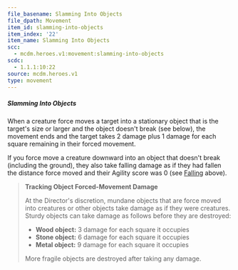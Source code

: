 ```yaml
---
file_basename: Slamming Into Objects
file_dpath: Movement
item_id: slamming-into-objects
item_index: '22'
item_name: Slamming Into Objects
scc:
  - mcdm.heroes.v1:movement:slamming-into-objects
scdc:
  - 1.1.1:10:22
source: mcdm.heroes.v1
type: movement
---
```


##### Slamming Into Objects

When a creature force moves a target into a stationary object that is the target's size or larger and the object doesn't break (see below), the movement ends and the target takes 2 damage plus 1 damage for each square remaining in their forced movement.

If you force move a creature downward into an object that doesn't break (including the ground), they also take falling damage as if they had fallen the distance force moved and their Agility score was 0 (see [Falling](#page-283-3) above).

> **Tracking Object Forced-Movement Damage**
>
> At the Director's discretion, mundane objects that are force moved into creatures or other objects take damage as if they were creatures. Sturdy objects can take damage as follows before they are destroyed:
>
> - **Wood object:** 3 damage for each square it occupies
> - **Stone object:** 6 damage for each square it occupies
> - **Metal object:** 9 damage for each square it occupies
>
> More fragile objects are destroyed after taking any damage.
